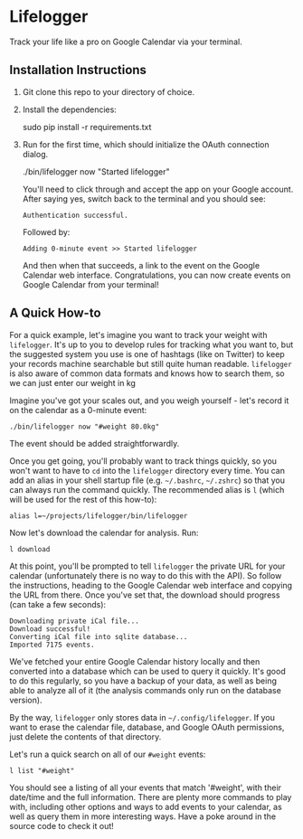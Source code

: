 Lifelogger
==========

Track your life like a pro on Google Calendar via your terminal.


## Installation Instructions

  1. Git clone this repo to your directory of choice.
  2. Install the dependencies:

        sudo pip install -r requirements.txt

  3. Run for the first time, which should initialize the OAuth connection dialog.

        ./bin/lifelogger now "Started lifelogger"

     You'll need to click through and accept the app on your Google account. After saying yes, switch back to the terminal and you should see:

         Authentication successful.

      Followed by:

         Adding 0-minute event >> Started lifelogger

      And then when that succeeds, a link to the event on the Google Calendar web interface. Congratulations, you can now create events on Google Calendar from your terminal!


## A Quick How-to

For a quick example, let's imagine you want to track your weight with `lifelogger`. It's up to you to develop rules for tracking what you want to, but the suggested system you use is one of hashtags (like on Twitter) to keep your records machine searchable but still quite human readable. `lifelogger` is also aware of common data formats and knows how to search them, so we can just enter our weight in kg

Imagine you've got your scales out, and you weigh yourself - let's record it on the calendar as a 0-minute event:

    ./bin/lifelogger now "#weight 80.0kg"

The event should be added straightforwardly.

Once you get going, you'll probably want to track things quickly, so you won't want to have to `cd` into the `lifelogger` directory every time. You can add an alias in your shell startup file (e.g. `~/.bashrc`, `~/.zshrc`) so that you can always run the command quickly. The recommended alias is `l` (which will be used for the rest of this how-to):

    alias l=~/projects/lifelogger/bin/lifelogger

Now let's download the calendar for analysis. Run:

    l download

At this point, you'll be prompted to tell `lifelogger` the private URL for your calendar (unfortunately there is no way to do this with the API). So follow the instructions, heading to the Google Calendar web interface and copying the URL from there. Once you've set that, the download should progress (can take a few seconds):

    Downloading private iCal file...
    Download successful!
    Converting iCal file into sqlite database...
    Imported 7175 events.

We've fetched your entire Google Calendar history locally and then converted into a database which can be used to query it quickly. It's good to do this regularly, so you have a backup of your data, as well as being able to analyze all of it (the analysis commands only run on the database version).

By the way, `lifelogger` only stores data in `~/.config/lifelogger`. If you want to erase the calendar file, database, and Google OAuth permissions, just delete the contents of that directory.

Let's run a quick search on all of our `#weight` events:

    l list "#weight"

You should see a listing of all your events that match '#weight', with their date/time and the full information. There are plenty more commands to play with, including other options and ways to add events to your calendar, as well as query them in more interesting ways. Have a poke around in the source code to check it out!
